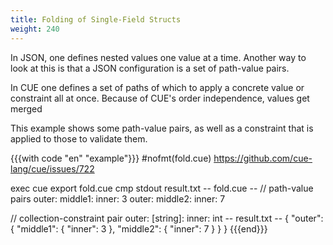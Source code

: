 ```yaml
---
title: Folding of Single-Field Structs
weight: 240
---
```


In JSON, one defines nested values one value at a time.
Another way to look at this is that a JSON configuration is a set of
path-value pairs.

In CUE one defines a set of paths of which to apply
a concrete value or constraint all at once.
Because of CUE's order independence, values get merged

This example shows some path-value pairs, as well as
a constraint that is applied to those to validate them.
<!--
This also gives a handy shorthand for writing structs with single
members.
-->

{{{with code "en" "example"}}}
#nofmt(fold.cue) https://github.com/cue-lang/cue/issues/722

exec cue export fold.cue
cmp stdout result.txt
-- fold.cue --
// path-value pairs
outer: middle1: inner: 3
outer: middle2: inner: 7

// collection-constraint pair
outer: [string]: inner: int
-- result.txt --
{
    "outer": {
        "middle1": {
            "inner": 3
        },
        "middle2": {
            "inner": 7
        }
    }
}
{{{end}}}

